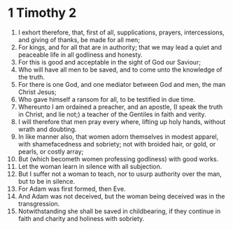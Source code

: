 ﻿# 1 Timothy 2
1. I exhort therefore, that, first of all, supplications, prayers, intercessions, and giving of thanks, be made for all men; 
2. For kings, and for all that are in authority; that we may lead a quiet and peaceable life in all godliness and honesty. 
3. For this is good and acceptable in the sight of God our Saviour; 
4. Who will have all men to be saved, and to come unto the knowledge of the truth. 
5. For there is one God, and one mediator between God and men, the man Christ Jesus; 
6. Who gave himself a ransom for all, to be testified in due time. 
7. Whereunto I am ordained a preacher, and an apostle, (I speak the truth in Christ, and lie not;) a teacher of the Gentiles in faith and verity. 
8. I will therefore that men pray every where, lifting up holy hands, without wrath and doubting. 
9. In like manner also, that women adorn themselves in modest apparel, with shamefacedness and sobriety; not with broided hair, or gold, or pearls, or costly array; 
10. But (which becometh women professing godliness) with good works. 
11. Let the woman learn in silence with all subjection. 
12. But I suffer not a woman to teach, nor to usurp authority over the man, but to be in silence. 
13. For Adam was first formed, then Eve. 
14. And Adam was not deceived, but the woman being deceived was in the transgression. 
15. Notwithstanding she shall be saved in childbearing, if they continue in faith and charity and holiness with sobriety. 
